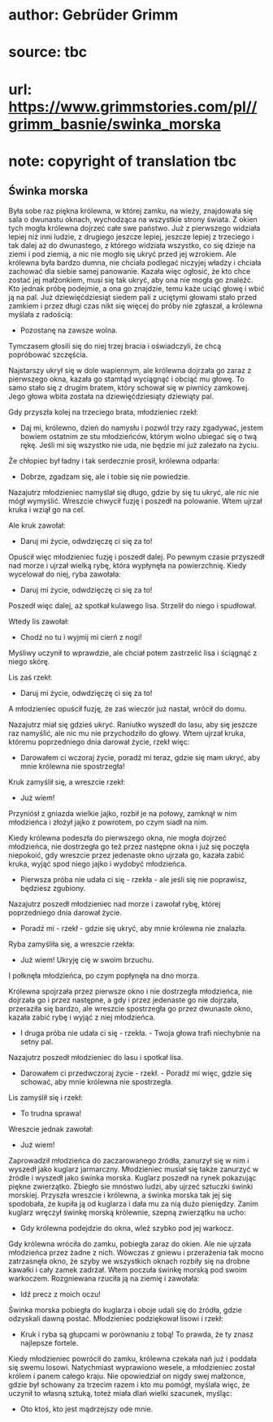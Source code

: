 # author: Gebrüder Grimm
# source: tbc
# url: https://www.grimmstories.com/pl//grimm_basnie/swinka_morska
# note: copyright of translation tbc

## Świnka morska 

Była sobe raz piękna królewna, w której zamku, na wieży, znajdowała się
sala o dwunastu oknach, wychodząca na wszystkie strony świata. Z okien
tych mogła królewna dojrzeć całe swe państwo. Już z pierwszego widziała
lepiej niż inni ludzie, z drugiego jeszcze lepiej, jeszcze lepiej z
trzeciego i tak dalej aż do dwunastego, z którego widziała wszystko, co
się dzieje na ziemi i pod ziemią, a nic nie mogło się ukryć przed jej
wzrokiem. Ale królewna była bardzo dumna, nie chciała podlegać niczyjej
władzy i chciała zachować dla siebie samej panowanie. Kazała więc
ogłosić, że kto chce zostać jej małżonkiem, musi się tak ukryć, aby ona
nie mogła go znaleźć. Kto jednak próbę podejmie, a ona go znajdzie, temu
każe uciąć głowę i wbić ją na pal. Już dziewięćdziesiąt siedem pali z
uciętymi głowami stało przed zamkiem i przez długi czas nikt się więcej
do próby nie zgłaszał, a królewna myślała z radością:

- Pozostanę na zawsze wolna.

Tymczasem głosili się do niej trzej bracia i oświadczyli, że chcą
popróbować szczęścia.

Najstarszy ukrył się w dole wapiennym, ale królewna dojrzała go zaraz z
pierwszego okna, kazała go stamtąd wyciągnąć i obciąć mu głowę. To samo
stało się z drugim bratem, który schował się w piwnicy zamkowej. Jego
głowa wbita została na dziewięćdziesiąty dziewiąty pal.

Gdy przyszła kolej na trzeciego brata, młodzieniec rzekł:

- Daj mi, królewno, dzień do namysłu i pozwól trzy razy zgadywać,
jestem bowiem ostatnim ze stu młodzieńców, którym wolno ubiegać się o
twą rękę. Jeśli mi się wszystko nie uda, nie będzie mi już zależało na
życiu.

Że chłopiec był ładny i tak serdecznie prosił, królewna odparła:

- Dobrze, zgadzam się, ale i tobie się nie powiedzie.

Nazajutrz młodzieniec namyślał się długo, gdzie by się tu ukryć, ale nic
nie mógł wymyślić. Wreszcie chwycił fuzję i poszedł na polowanie. Wtem
ujrzał kruka i wziął go na cel.

Ale kruk zawołał:

- Daruj mi życie, odwdzięczę ci się za to!

Opuścił więc młodzieniec fuzję i poszedł dalej. Po pewnym czasie
przyszedł nad morze i ujrzał wielką rybę, która wypłynęła na
powierzchnię. Kiedy wycelował do niej, ryba zawołała:

- Daruj mi życie, odwdzięczę ci się za to!

Poszedł więc dalej, aż spotkał kulawego lisa. Strzelił do niego i
spudłował.

Wtedy lis zawołał:

- Chodź no tu i wyjmij mi cierń z nogi!

Myśliwy uczynił to wprawdzie, ale chciał potem zastrzelić lisa i
ściągnąć z niego skórę.

Lis zaś rzekł:

- Daruj mi życie, odwdzięczę ci się za to!

A młodzieniec opuścił fuzję, że zaś wieczór już nastał, wrócił do domu.

Nazajutrz miał się gdzieś ukryć. Raniutko wyszedł do lasu, aby się
jeszcze raz namyślić, ale nic mu nie przychodziło do głowy. Wtem ujrzał
kruka, któremu poprzedniego dnia darował życie, rzekł więc:

- Darowałem ci wczoraj życie, poradź mi teraz, gdzie się mam ukryć, aby
mnie królewna nie spostrzegła!

Kruk zamyślił się, a wreszcie rzekł:

- Już wiem!

Przyniósł z gniazda wielkie jajko, rozbił je na połowy, zamknął w nim
młodzieńca i złożył jajko z powrotem, po czym siadł na nim.

Kiedy królewna podeszła do pierwszego okna, nie mogła dojrzeć
młodzieńca, nie dostrzegła go też przez następne okna i już się poczęła
niepokoić, gdy wreszcie przez jedenaste okno ujrzała go, kazała zabić
kruka, wyjąć spod niego jajko i wydobyć młodzieńca.

- Pierwsza próba nie udała ci się - rzekła - ale jeśli się nie
poprawisz, będziesz zgubiony.

Nazajutrz poszedł młodzieniec nad morze i zawołał rybę, której
poprzedniego dnia darował życie.

- Poradź mi - rzekł - gdzie się ukryć, aby mnie królewna nie znalazła.

Ryba zamyśliła się, a wreszcie rzekła:

- Już wiem! Ukryję cię w swoim brzuchu.

I połknęła młodzieńca, po czym popłynęła na dno morza.

Królewna spojrzała przez pierwsze okno i nie dostrzegła młodzieńca, nie
dojrzała go i przez następne, a gdy i przez jedenaste go nie dojrzała,
przeraziła się bardzo, ale wreszcie spostrzegła go przez dwunaste okno,
kazała zabić rybę i wyjąć z niej młodzieńca.

- I druga próba nie udała ci się - rzekła. - Twoja głowa trafi
niechybnie na setny pal.

Nazajutrz poszedł młodzieniec do lasu i spotkał lisa.

- Darowałem ci przedwczoraj życie - rzekł. - Poradź mi więc, gdzie się
schować, aby mnie królewna nie spostrzegła.

Lis zamyślił się i rzekł:

- To trudna sprawa!

Wreszcie jednak zawołał:

- Już wiem!

Zaprowadził młodzieńca do zaczarowanego źródła, zanurzył się w nim i
wyszedł jako kuglarz jarmarczny. Młodzieniec musiał się także zanurzyć w
źródle i wyszedł jako świnka morska. Kuglarz poszedł na rynek pokazując
piękne zwierzątko. Zbiegło sie mnóstwo ludzi, aby ujrzeć sztuczki świnki
morskiej. Przyszła wreszcie i królewna, a świnka morska tak jej się
spodobała, że kupiła ją od kuglarza i dała mu za nią dużo pieniędzy.
Zanim kuglarz wręczył świnkę morską królewnie, szepną zwierzątku na
ucho:

- Gdy królewna podejdzie do okna, wleź szybko pod jej warkocz.

Gdy królewna wróciła do zamku, pobiegła zaraz do okien. Ale nie ujrzała
młodzieńca przez żadne z nich. Wówczas z gniewu i przerażenia tak mocno
zatrzasnęła okno, że szyby we wszystkich oknach rozbiły się na drobne
kawałki i cały zamek zadrżał. Wtem poczuła świnkę morską pod swoim
warkoczem. Rozgniewana rzuciła ją na ziemię i zawołała:

- Idź precz z moich oczu!

Świnka morska pobiegła do kuglarza i oboje udali się do źródła, gdzie
odzyskali dawną postać. Młodzieniec podziękował lisowi i rzekł:

- Kruk i ryba są głupcami w porównaniu z tobą! To prawda, że ty znasz
najlepsze fortele.

Kiedy młodzieniec powrócił do zamku, królewna czekała nań już i poddała
się swemu losowi. Natychmiast wyprawiono wesele, a młodzieniec został
królem i panem całego kraju. Nie opowiedział on nigdy swej małżonce,
gdzie był schowany za trzecim razem i kto mu pomógł, myślała więc, że
uczynił to własną sztuką, toteż miała dlań wielki szacunek, myśląc:

- Oto ktoś, kto jest mądrzejszy ode mnie.
